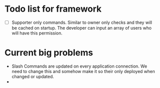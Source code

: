 # Todo list for framework

- [ ] Supporter only commands. Similar to owner only checks and they will be cached on startup. The developer can input an array of users who will have this permission.

# Current big problems

- Slash Commands are updated on every application connection. We need to change this and somehow make it so their only deployed when changed or updated.
-
